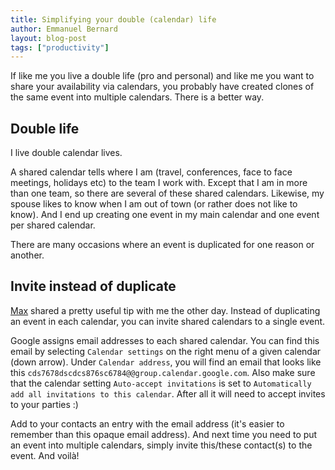 ```yaml
---
title: Simplifying your double (calendar) life
author: Emmanuel Bernard
layout: blog-post
tags: ["productivity"]
---
```

If like me you live a double life (pro and personal) and like me you want to share your availability via calendars,
you probably have created clones of the same event into multiple calendars.
There is a better way.

## Double life

I live double calendar lives.

A shared calendar tells where I am (travel, conferences, face to face meetings, holidays etc) to the team I work with.
Except that I am in more than one team, so there are several of these shared calendars.
Likewise, my spouse likes to know when I am out of town (or rather does not like to know).
And I end up creating one event in my main calendar and one event per shared calendar.

There are many occasions where an event is duplicated for one reason or another.

## Invite instead of duplicate

[Max](https://twitter.com/maxandersen) shared a pretty useful tip with me the other day.
Instead of duplicating an event in each calendar, you can invite shared calendars to a single event.

Google assigns email addresses to each shared calendar.
You can find this email by selecting `Calendar settings` on the right menu of a given calendar (down arrow).
Under `Calendar address`, you will find an email that looks like this `cds7678dscdcs876sc6784@@group.calendar.google.com`.
Also make sure that the calendar setting `Auto-accept invitations` is set to `Automatically add all invitations to this calendar`.
After all it will need to accept invites to your parties :)

Add to your contacts an entry with the email address (it's easier to remember than this opaque email address).
And next time you need to put an event into multiple calendars, simply invite this/these contact(s) to the event.
And voilà!
